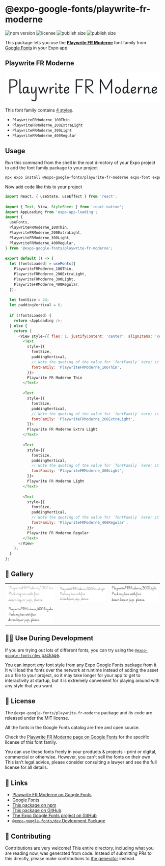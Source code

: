 # @expo-google-fonts/playwrite-fr-moderne

![npm version](https://flat.badgen.net/npm/v/@expo-google-fonts/playwrite-fr-moderne)
![license](https://flat.badgen.net/github/license/expo/google-fonts)
![publish size](https://flat.badgen.net/packagephobia/install/@expo-google-fonts/playwrite-fr-moderne)
![publish size](https://flat.badgen.net/packagephobia/publish/@expo-google-fonts/playwrite-fr-moderne)

This package lets you use the [**Playwrite FR Moderne**](https://fonts.google.com/specimen/Playwrite+FR+Moderne) font family from [Google Fonts](https://fonts.google.com/) in your Expo app.

## Playwrite FR Moderne

![Playwrite FR Moderne](./font-family.png)

This font family contains [4 styles](#-gallery).

- `PlaywriteFRModerne_100Thin`
- `PlaywriteFRModerne_200ExtraLight`
- `PlaywriteFRModerne_300Light`
- `PlaywriteFRModerne_400Regular`

## Usage

Run this command from the shell in the root directory of your Expo project to add the font family package to your project
```sh
npx expo install @expo-google-fonts/playwrite-fr-moderne expo-font expo-app-loading
```

Now add code like this to your project
```js
import React, { useState, useEffect } from 'react';

import { Text, View, StyleSheet } from 'react-native';
import AppLoading from 'expo-app-loading';
import {
  useFonts,
  PlaywriteFRModerne_100Thin,
  PlaywriteFRModerne_200ExtraLight,
  PlaywriteFRModerne_300Light,
  PlaywriteFRModerne_400Regular,
} from '@expo-google-fonts/playwrite-fr-moderne';

export default () => {
  let [fontsLoaded] = useFonts({
    PlaywriteFRModerne_100Thin,
    PlaywriteFRModerne_200ExtraLight,
    PlaywriteFRModerne_300Light,
    PlaywriteFRModerne_400Regular,
  });

  let fontSize = 24;
  let paddingVertical = 6;

  if (!fontsLoaded) {
    return <AppLoading />;
  } else {
    return (
      <View style={{ flex: 1, justifyContent: 'center', alignItems: 'center' }}>
        <Text
          style={{
            fontSize,
            paddingVertical,
            // Note the quoting of the value for `fontFamily` here; it expects a string!
            fontFamily: 'PlaywriteFRModerne_100Thin',
          }}>
          Playwrite FR Moderne Thin
        </Text>

        <Text
          style={{
            fontSize,
            paddingVertical,
            // Note the quoting of the value for `fontFamily` here; it expects a string!
            fontFamily: 'PlaywriteFRModerne_200ExtraLight',
          }}>
          Playwrite FR Moderne Extra Light
        </Text>

        <Text
          style={{
            fontSize,
            paddingVertical,
            // Note the quoting of the value for `fontFamily` here; it expects a string!
            fontFamily: 'PlaywriteFRModerne_300Light',
          }}>
          Playwrite FR Moderne Light
        </Text>

        <Text
          style={{
            fontSize,
            paddingVertical,
            // Note the quoting of the value for `fontFamily` here; it expects a string!
            fontFamily: 'PlaywriteFRModerne_400Regular',
          }}>
          Playwrite FR Moderne Regular
        </Text>
      </View>
    );
  }
};

```

## 🔡 Gallery


||||
|-|-|-|
|![PlaywriteFRModerne_100Thin](./PlaywriteFRModerne_100Thin.ttf.png)|![PlaywriteFRModerne_200ExtraLight](./PlaywriteFRModerne_200ExtraLight.ttf.png)|![PlaywriteFRModerne_300Light](./PlaywriteFRModerne_300Light.ttf.png)||
|![PlaywriteFRModerne_400Regular](./PlaywriteFRModerne_400Regular.ttf.png)||||


## 👩‍💻 Use During Development

If you are trying out lots of different fonts, you can try using the [`@expo-google-fonts/dev` package](https://github.com/expo/google-fonts/tree/master/font-packages/dev#readme).

You can import *any* font style from any Expo Google Fonts package from it. It will load the fonts
over the network at runtime instead of adding the asset as a file to your project, so it may take longer
for your app to get to interactivity at startup, but it is extremely convenient
for playing around with any style that you want.

## 📖 License

The `@expo-google-fonts/playwrite-fr-moderne` package and its code are released under the MIT license.

All the fonts in the Google Fonts catalog are free and open source.

Check the [Playwrite FR Moderne page on Google Fonts](https://fonts.google.com/specimen/Playwrite+FR+Moderne) for the specific license of this font family.

You can use these fonts freely in your products & projects - print or digital, commercial or otherwise. However, you can't sell the fonts on their own. This isn't legal advice, please consider consulting a lawyer and see the full license for all details.

## 🔗 Links

- [Playwrite FR Moderne on Google Fonts](https://fonts.google.com/specimen/Playwrite+FR+Moderne)
- [Google Fonts](https://fonts.google.com/)
- [This package on npm](https://www.npmjs.com/package/@expo-google-fonts/playwrite-fr-moderne)
- [This package on GitHub](https://github.com/expo/google-fonts/tree/master/font-packages/playwrite-fr-moderne)
- [The Expo Google Fonts project on GitHub](https://github.com/expo/google-fonts)
- [`@expo-google-fonts/dev` Devlopment Package](https://github.com/expo/google-fonts/tree/master/font-packages/dev)

## 🤝 Contributing

Contributions are very welcome! This entire directory, including what you are reading now, was generated from code. Instead of submitting PRs to this directly, please make contributions to [the generator](https://github.com/expo/google-fonts/tree/master/packages/generator) instead.
